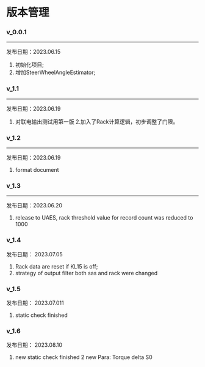 # 版本管理

### v_0.0.1
---
发布日期：2023.06.15
1. 初始化项目;
2. 增加SteerWheelAngleEstimator;



### v_1.1
---
发布日期：2023.06.19
1. 对联电输出测试用第一版
2.加入了Rack计算逻辑，初步调整了门限。


### v_1.2

---
发布日期：2023.06.19
1. format document


### v_1.3
---
发布日期：2023.06.20
1. release to UAES, rack threshold value for record count was reduced to 1000 


### v_1.4
发布日期： 2023.07.05
1. Rack data are reset if KL15 is off;
2. strategy of output filter both sas and rack were changed 

### v_1.5
发布日期： 2023.07.011
1. static check finished

### v_1.6
发布日期： 2023.08.10
1. new static check finished
2 new Para: Torque delta S0





